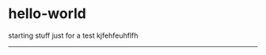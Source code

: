 # hello-world
starting stuff
just
for
a test
kjfehfeuhflfh
_______________________________________________________________________________________________________________________________________________________________________________
